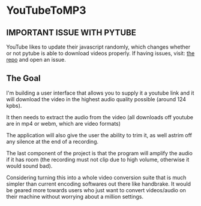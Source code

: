 # YouTubeToMP3
## IMPORTANT ISSUE WITH PYTUBE
YouTube likes to update their javascript randomly, which changes whether or not pytube is able to download videos properly. If having issues, visit: [the repo](https://github.com/pytube/pytube) and open an issue.

## The Goal
I'm building a user interface that allows you to supply it a youtube link and it will download the video in the highest audio quality possible (around 124 kpbs).

It then needs to extract the audio from the video (all downloads off youtube are in mp4 or webm, which are video formats)

The application will also give the user the ability to trim it, as well astrim off any silence at the end of a recording.

The last component of the project is that the program will amplify the audio if it has room (the recording must not clip due to high volume, otherwise it would sound bad).

Considering turning this into a whole video conversion suite that is much simpler than current encoding softwares out there like handbrake. It would be geared more towards users who just want to convert videos/audio on their machine without worrying about a million settings.
